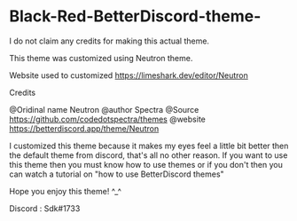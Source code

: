 # Black-Red-BetterDiscord-theme-




I do not claim any credits for making this actual theme.

This theme was customized using Neutron theme.

Website used to customized https://limeshark.dev/editor/Neutron

Credits

@Oridinal name Neutron 
@author Spectra 
@Source https://github.com/codedotspectra/themes
@website https://betterdiscord.app/theme/Neutron

I customized this theme because it makes my eyes feel a little bit better then the default theme from discord, that's all no other reason. If you want to use this theme then you must know how to use themes or if you don't then you can watch a tutorial on "how to use BetterDiscord themes"

Hope you enjoy this theme! ^_^

Discord : Sdk#1733
